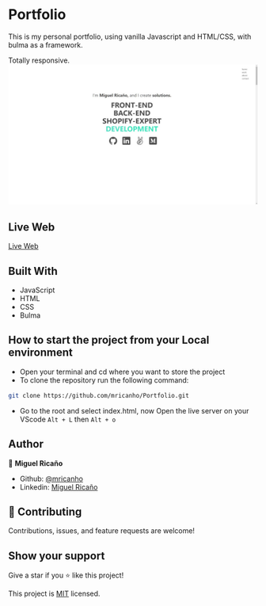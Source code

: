 # Portfolio

This is my personal portfolio, using vanilla Javascript and HTML/CSS, with bulma as a framework.

Totally responsive.
![screenshot](assets/screen.jpeg)

## Live Web

[Live Web](https://miguelricano.me)

## Built With

- JavaScript
- HTML
- CSS
- Bulma

## How to start the project from your Local environment

- Open your terminal and cd where you want to store the project
- To clone the repository run the following command:
```bash
git clone https://github.com/mricanho/Portfolio.git
```
- Go to the root and select index.html, now Open the live server on your VScode `Alt + L` then `Alt + o`

## Author

👤 **Miguel Ricaño**

- Github: [@mricanho](https://github.com/mricanho)
- Linkedin: [Miguel Ricaño](https://www.linkedin.com/in/mricanho/)

## 🤝 Contributing

Contributions, issues, and feature requests are welcome!

## Show your support

Give a star if you :star: like this project!


This project is [MIT](LICENSE) licensed.